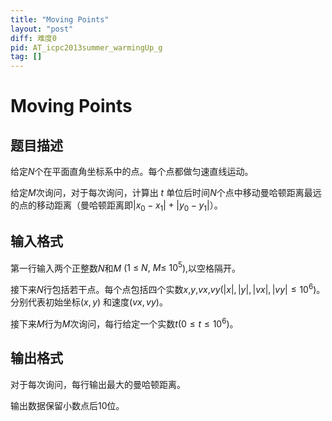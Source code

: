 ```yaml
---
title: "Moving Points"
layout: "post"
diff: 难度0
pid: AT_icpc2013summer_warmingUp_g
tag: []
---
```


# Moving Points

## 题目描述

给定$N$个在平面直角坐标系中的点。每个点都做匀速直线运动。

给定$M$次询问，对于每次询问，计算出 $t$ 单位后时间$N$个点中移动曼哈顿距离最远的点的移动距离（曼哈顿距离即$|x_0 - x_1| + |y_0 - y_1|$）。

## 输入格式

第一行输入两个正整数$N$和$M$  ($1\ \leq\ N,\ M \leq\ 10^5$),以空格隔开。

接下来$N$行包括若干点。每个点包括四个实数$x$,$y$,$vx$,$vy$$(|x|,|y|,|vx|,|vy| \leq 10^6)$。 分别代表初始坐标$(x,y)$ 和速度$(vx,vy)$。

接下来$M$行为$M$次询问，每行给定一个实数$t(0 \leq t\leq 10^6)$。

## 输出格式

对于每次询问，每行输出最大的曼哈顿距离。

输出数据保留小数点后10位。

